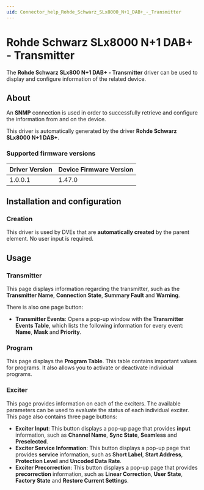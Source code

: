 ```yaml
---
uid: Connector_help_Rohde_Schwarz_SLx8000_N+1_DAB+_-_Transmitter
---
```


# Rohde Schwarz SLx8000 N+1 DAB+ - Transmitter

The **Rohde Schwarz SLx800 N+1 DAB+ - Transmitter** driver can be used to display and configure information of the related device.

## About

An **SNMP** connection is used in order to successfully retrieve and configure the information from and on the device.

This driver is automatically generated by the driver **Rohde Schwarz SLx8000 N+1 DAB+**.

### Supported firmware versions

| **Driver Version** | **Device Firmware Version** |
|--------------------|-----------------------------|
| 1.0.0.1            | 1.47.0                      |

## Installation and configuration

### Creation

This driver is used by DVEs that are **automatically created** by the parent element. No user input is required.

## Usage

### Transmitter

This page displays information regarding the transmitter, such as the **Transmitter Name**, **Connection State**, **Summary Fault** and **Warning**.

There is also one page button:

- **Transmitter Events**: Opens a pop-up window with the **Transmitter Events Table**, which lists the following information for every event: **Name**, **Mask** and **Priority**.

### Program

This page displays the **Program Table**. This table contains important values for programs. It also allows you to activate or deactivate individual programs.

### Exciter

This page provides information on each of the exciters. The available parameters can be used to evaluate the status of each individual exciter. This page also contains three page buttons:

- **Exciter Input**: This button displays a pop-up page that provides **input** information, such as **Channel Name**, **Sync State**, **Seamless** and **Preselected**.
- **Exciter Service Information**: This button displays a pop-up page that provides **service** information, such as **Short Label**, **Start Address**, **Protection Level** and **Uncoded Data Rate**.
- **Exciter Precorrection**: This button displays a pop-up page that provides **precorrection** information, such as **Linear Correction**, **User State**, **Factory State** and **Restore Current Settings**.
